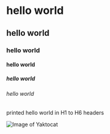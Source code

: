 # hello world
## hello world
### hello world
#### hello world
##### hello world
###### hello world










printed hello world in H1 to H6 headers

![Image of Yaktocat](https://octodex.github.com/images/yaktocat.png)

